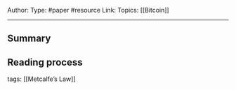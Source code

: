 Author: 
Type: #paper #resource
Link: 
Topics: [[Bitcoin]]

--- 

## Summary

## Reading process



tags: [[Metcalfe’s Law]]